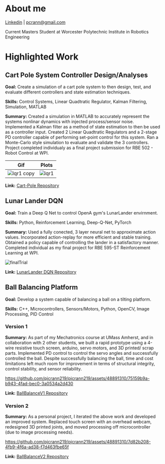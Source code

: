 # About me
[Linkedin](https://www.linkedin.com/in/paulcrann) | pcrann@gmail.com

Current Masters Student at Worcester Polytechnic Institute in Robotics Engineering

# Highlighted Work

## Cart Pole System Controller Design/Analyses

**Goal:** Create a simulation of a cart pole system to then design, test, and evaluate different controllers and state estimation techniques.

**Skills:** Control Systems, Linear Quadtratic Regulator, Kalman Filtering, Simulation, MATLAB

**Summary:** Created a simulation in MATLAB to accurately represent the systems nonlinar dynamics with injected process/sensor noise. Implemented a Kalman filter as a method of state estimation to then be used as a controller input. Created 2 Linear Quadtratic Regulators and a 2-stage PD controller capable of performing set-point control for this system. Ran a Monte-Carlo style simulation to evaluate and validate the 3 controllers. Project completed individualy as a final project submission for RBE 502 - Robot Control at WPI.

| Gif  | Plots |
| ------------- | ------------- |
| ![lqr1 copy](https://github.com/pjcrann219/pjcrann219/assets/48891310/daba171a-2ad1-4b34-8bcd-a04863d1b555)  | ![lqr1](https://github.com/pjcrann219/pjcrann219/assets/48891310/8dfb2fd5-0ac2-42c1-91bf-7f801509ae92)  |

**Link:** [Cart-Pole Repository](https://github.com/pjcrann219/Cart-Pole)

## Lunar Lander DQN
**Goal:** Train a Deep Q Net to control OpenA gym's LunarLander envirnment.

**Skills:** Python, Reinforcement Learning, Deep-Q-Net, PyTorch

**Summary:** Used a fully conected, 3 layer neural net to approximate action values. Incorporated action-replay for more efficient and stable training. Obtained a policy capable of controlling the lander in a satisfactory manner. Completed individual as my final project for RBE 595-ST Reinforcement Learning at WPI.

![finalTrial](https://github.com/pjcrann219/pjcrann219/assets/48891310/65164a6e-6fe8-4aea-81d6-153b0e85ed9a)


**Link:** [LunarLander DQN Repository](https://github.com/pjcrann219/LunarLander-DQN)

## Ball Balancing Platform

**Goal:**  Develop a system capable of balancing a ball on a tilting platform. 

**Skills:** C++, Microcontrollers, Sensors/Motors, Python, OpenCV, Image Processing, PID Control

### Version 1

**Summary:** As part of my Mechatronics course at UMass Amherst, and in collaboration with 2 other students, we built a rapid prototype using a 4-wire resistive touch screen, arduino, servo motors, and 3D printed/ scrap parts. Implemented PD control to control the servo angles and successfully controlled the ball. Despite successfully balancing the ball, time and cost limitations left much room for improvement in terms of structural integrity, control stability, and sensor reliability.

https://github.com/pjcrann219/pjcrann219/assets/48891310/75159b9a-b943-4fad-bec0-3a0534a2d430

**Link:** [BallBalanceV1 Repository](https://github.com/pjcrann219/BallBalanceV1)

### Version 2

**Summary:** As a personal project, I iterated the above work and developed an improved system. Replaced touch screen with an overhead webcam, redesigned 3D printed joints, and moved processing off microcontroller (due to image processing needs).


https://github.com/pjcrann219/pjcrann219/assets/48891310/7d82b208-4fb9-4f6a-ad38-f7d463fbe65f


**Link:** [BallBalanceV2 Repository](https://github.com/pjcrann219/BallBalanceV2)
